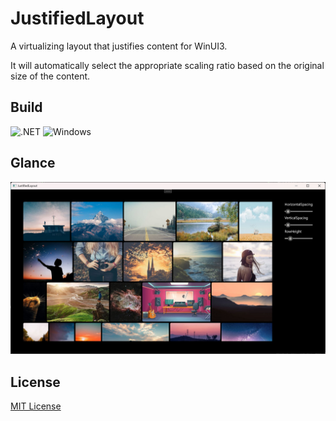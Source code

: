 # JustifiedLayout

A virtualizing layout that justifies content for WinUI3.

It will automatically select the appropriate scaling ratio based on the original size of the content.

## Build

![.NET](https://img.shields.io/badge/.Net-6.0-512BD4?&style=for-the-badge&logo=.NET&logoColor=white)
![Windows](https://img.shields.io/badge/Windows-10.0.19041-0078D6?&style=for-the-badge&logo=Windows&logoColor=white)

## Glance

![Glance](https://github.com/Poker-sang/JustifiedLayout/blob/master/Glance.png)

## License

[MIT License](https://github.com/Poker-sang/JustifiedLayout/blob/master/LICENSE)
